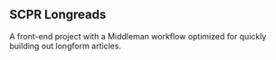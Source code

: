 ## SCPR Longreads

A front-end project with a Middleman workflow optimized for quickly building out longform articles. 